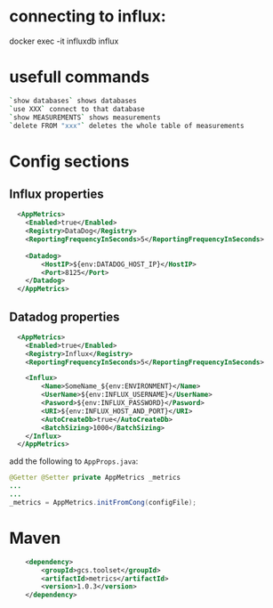 # connecting to influx:
docker exec -it influxdb influx

# usefull commands
```bash
`show databases` shows databases
`use XXX` connect to that database
`show MEASUREMENTS` shows measurements
`delete FROM "xxx"` deletes the whole table of measurements
```

# Config sections

## Influx properties
```xml
  <AppMetrics>
    <Enabled>true</Enabled>
    <Registry>DataDog</Registry>
    <ReportingFrequencyInSeconds>5</ReportingFrequencyInSeconds>
    
    <Datadog>
        <HostIP>${env:DATADOG_HOST_IP}</HostIP>
        <Port>8125</Port>
    </Datadog>
  </AppMetrics>
```
## Datadog properties
```xml
  <AppMetrics>
    <Enabled>true</Enabled>
    <Registry>Influx</Registry>
    <ReportingFrequencyInSeconds>5</ReportingFrequencyInSeconds>

    <Influx>
        <Name>SomeName_${env:ENVIRONMENT}</Name>
        <UserName>${env:INFLUX_USERNAME}</UserName>
        <Pasword>${env:INFLUX_PASSWORD}</Pasword>
        <URI>${env:INFLUX_HOST_AND_PORT}</URI>
        <AutoCreateDb>true</AutoCreateDb>
        <BatchSizing>1000</BatchSizing>
    </Influx>
  </AppMetrics>
```


add the following to `AppProps.java`:

```java
@Getter @Setter private AppMetrics _metrics
...
...
_metrics = AppMetrics.initFromCong(configFile);
```

# Maven

```xml
    <dependency>
        <groupId>gcs.toolset</groupId>
        <artifactId>metrics</artifactId>
        <version>1.0.3</version>
    </dependency>
```
